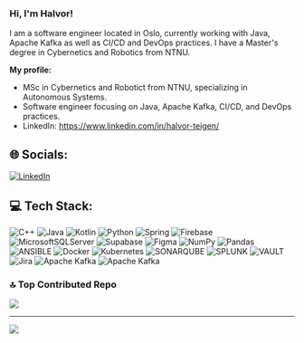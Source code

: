 ### Hi, I'm Halvor!

I am a software engineer located in Oslo, currently working with Java, Apache Kafka as well as CI/CD and DevOps practices.
I have a Master's degree in Cybernetics and Robotics from NTNU.

**My profile:**
- MSc in Cybernetics and Robotict from NTNU, specializing in Autonomous Systems.
- Software engineer focusing on Java, Apache Kafka, CI/CD, and DevOps practices.
- LinkedIn: https://www.linkedin.com/in/halvor-teigen/

## 🌐 Socials:
[![LinkedIn](https://img.shields.io/badge/LinkedIn-%230077B5.svg?logo=linkedin&logoColor=white)](https://linkedin.com/in/halvor-teigen) 

## 💻 Tech Stack:
![C++](https://img.shields.io/badge/c++-%2300599C.svg?style=for-the-badge&logo=c%2B%2B&logoColor=white) ![Java](https://img.shields.io/badge/java-%23ED8B00.svg?style=for-the-badge&logo=openjdk&logoColor=white) ![Kotlin](https://img.shields.io/badge/kotlin-%237F52FF.svg?style=for-the-badge&logo=kotlin&logoColor=white) ![Python](https://img.shields.io/badge/python-3670A0?style=for-the-badge&logo=python&logoColor=ffdd54) ![Spring](https://img.shields.io/badge/spring-%236DB33F.svg?style=for-the-badge&logo=spring&logoColor=white) ![Firebase](https://img.shields.io/badge/Firebase-039BE5?style=for-the-badge&logo=Firebase&logoColor=white) ![MicrosoftSQLServer](https://img.shields.io/badge/Microsoft%20SQL%20Server-CC2927?style=for-the-badge&logo=microsoft%20sql%20server&logoColor=white) ![Supabase](https://img.shields.io/badge/Supabase-3ECF8E?style=for-the-badge&logo=supabase&logoColor=white) ![Figma](https://img.shields.io/badge/figma-%23F24E1E.svg?style=for-the-badge&logo=figma&logoColor=white) ![NumPy](https://img.shields.io/badge/numpy-%23013243.svg?style=for-the-badge&logo=numpy&logoColor=white) ![Pandas](https://img.shields.io/badge/pandas-%23150458.svg?style=for-the-badge&logo=pandas&logoColor=white) ![ANSIBLE](https://img.shields.io/badge/ansible-%231A1918.svg?style=for-the-badge&logo=ansible&logoColor=white) ![Docker](https://img.shields.io/badge/docker-%230db7ed.svg?style=for-the-badge&logo=docker&logoColor=white) ![Kubernetes](https://img.shields.io/badge/kubernetes-%23326ce5.svg?style=for-the-badge&logo=kubernetes&logoColor=white) ![SONARQUBE](https://img.shields.io/badge/sonarqube-4E9BCD.svg?style=for-the-badge&logo=sonarqube&logoColor=white&color=%234E9BCD) ![SPLUNK](https://img.shields.io/badge/splunk-000000.svg?style=for-the-badge&logo=splunk&color=%23000000) ![VAULT](https://img.shields.io/badge/vault-FFEC6E.svg?style=for-the-badge&logo=vault&logoColor=white&color=%23FFEC6E) ![Jira](https://img.shields.io/badge/jira-%230A0FFF.svg?style=for-the-badge&logo=jira&logoColor=white) ![Apache Kafka](https://img.shields.io/badge/Apache%20Kafka-000?style=for-the-badge&logo=apachekafka) ![Apache Kafka](https://img.shields.io/badge/Apache%20Kafka-000?style=for-the-badge&logo=apachekafka)

### 🔝 Top Contributed Repo
![](https://github-contributor-stats.vercel.app/api?username=Halvorot&limit=5&theme=dark&combine_all_yearly_contributions=true)

---
[![](https://visitcount.itsvg.in/api?id=Halvorot&icon=0&color=3)](https://visitcount.itsvg.in)
